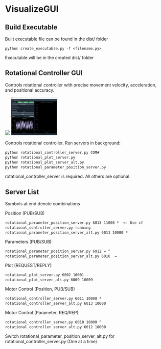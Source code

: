 # VisualizeGUI

## Build Executable
Built executable file can be found in the dist/ folder
```
python create_executable.py -f <filename.py>
```
Executable will be in the created dist/ folder

## Rotational Controller GUI
Controls rotational controller with precise movement velocity, acceleration, and positional accuracy. 

<p float="left">
    <img src="/doc/rotational_controller.gif" width='150'/>
    <img src="/doc/rotational_controller_dark.gif" width='150'/>
</p>

Controls rotational controller. Run servers in background:
```
python rotational_controller_server.py COM#
python rotational_plot_server.py
python rotational_plot_server_alt.py
python rotational_parameter_position_server.py
```

rotational_controller_server is required. All others are optional.

## Server List
Symbols at end denote combinations

Position (PUB/SUB)
```
rotational_parameter_position_server.py 6013 11000 *  <- Use if rotational_controller_server.py running
rotational_parameter_position_server_alt.py 6011 10000 *
```

Parameters (PUB/SUB)
```
rotational_parameter_position_server.py 6012 = ^
rotational_parameter_position_server_alt.py 6010  =
```

Plot (REQUEST/REPLY)
```
rotational_plot_server.py 6002 10001 -
rotational_plot_server_alt.py 6009 10009 -
```

Motor Control (Position, PUB/SUB)
```
rotational_controller_server.py 6011 10000 *
rotational_controller_server_alt.py 6013 10000
```

Motor Control (Parameter, REQ/REP)
```
rotational_controller_server.py 6010 10000 ^
rotational_controller_server_alt.py 6012 10000
```

Switch rotational_parameter_position_server_alt.py for rotational_controller_server.py (One at a time)

